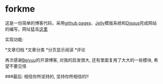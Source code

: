 forkme
==========
这是一份简单的博客代码，采用[github pages](http://pages.github.com/)、[Jelly](https://github.com/mojombo/jekyll)模版系统和[Disqus](http://disqus.com/)完成网站的编写，网址猛击[这里](http://forkme.info)

实现功能:

*文章归档
*文章分类
*分页显示阅读
*评论

再次感谢[Beiyuu](http://beiyuu.com)的开源博客, 对我的启发很大, 还有里面复用了大大的一些模块, 希望不要见怪

###最后: 相信你所坚持的, 坚持你所相信的!!
